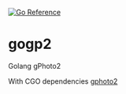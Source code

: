 [![Go Reference](https://pkg.go.dev/badge/github.com/qazf88/gogp2.svg)](https://pkg.go.dev/github.com/qazf88/gogp2)

# gogp2
Golang gPhoto2

With CGO dependencies [gphoto2](https://github.com/gphoto/gphoto2)